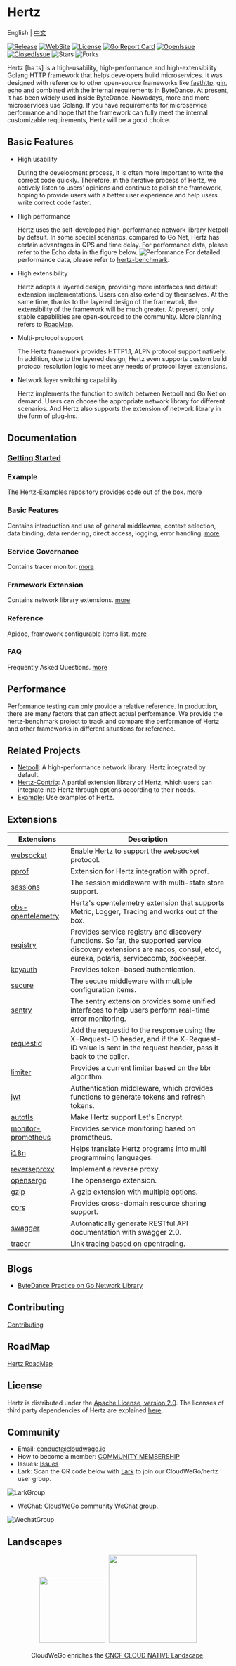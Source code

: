 # Hertz

English | [中文](README_cn.md)

[![Release](https://img.shields.io/github/v/release/cloudwego/hertz)](https://github.com/cloudwego/hertz/releases)
[![WebSite](https://img.shields.io/website?up_message=cloudwego&url=https%3A%2F%2Fwww.cloudwego.io%2F)](https://www.cloudwego.io/)
[![License](https://img.shields.io/github/license/cloudwego/hertz)](https://github.com/cloudwego/hertz/blob/main/LICENSE)
[![Go Report Card](https://goreportcard.com/badge/github.com/cloudwego/hertz)](https://goreportcard.com/report/github.com/cloudwego/hertz)
[![OpenIssue](https://img.shields.io/github/issues/cloudwego/hertz)](https://github.com/cloudwego/hertz/issues)
[![ClosedIssue](https://img.shields.io/github/issues-closed/cloudwego/hertz)](https://github.com/cloudwego/hertz/issues?q=is%3Aissue+is%3Aclosed)
![Stars](https://img.shields.io/github/stars/cloudwego/hertz)
![Forks](https://img.shields.io/github/forks/cloudwego/hertz)


Hertz [həːts] is a high-usability, high-performance and high-extensibility Golang HTTP framework that helps developers build microservices. It was designed with reference to other open-source frameworks like [fasthttp](https://github.com/valyala/fasthttp), [gin](https://github.com/gin-gonic/gin), [echo](https://github.com/labstack/echo) and combined with the internal requirements in ByteDance. At present, it has been widely used inside ByteDance. Nowadays, more and more microservices use Golang. If you have requirements for microservice performance and hope that the framework can fully meet the internal customizable requirements, Hertz will be a good choice.
## Basic Features
- High usability

  During the development process, it is often more important to write the correct code quickly. Therefore, in the iterative process of Hertz, we actively listen to users' opinions and continue to polish the framework, hoping to provide users with a better user experience and help users write correct code faster.
- High performance

  Hertz uses the self-developed high-performance network library Netpoll by default. In some special scenarios, compared to Go Net, Hertz has certain advantages in QPS and time delay. For performance data, please refer to the Echo data in the figure below.
  ![Performance](images/performance.png)
  For detailed performance data, please refer to [hertz-benchmark](https://github.com/cloudwego/hertz-benchmark).
- High extensibility

  Hertz adopts a layered design, providing more interfaces and default extension implementations. Users can also extend by themselves. At the same time, thanks to the layered design of the framework, the extensibility of the framework will be much greater. At present, only stable capabilities are open-sourced to the community. More planning refers to [RoadMap](ROADMAP.md).
- Multi-protocol support

  The Hertz framework provides HTTP1.1, ALPN protocol support natively. In addition, due to the layered design, Hertz even supports custom build protocol resolution logic to meet any needs of protocol layer extensions.
- Network layer switching capability

  Hertz implements the function to switch between Netpoll and Go Net on demand. Users can choose the appropriate network library for different scenarios. And Hertz also supports the extension of network library in the form of plug-ins.
## Documentation
### [Getting Started](https://www.cloudwego.io/docs/hertz/getting-started/)
### Example
  The Hertz-Examples repository provides code out of the box. [more](https://www.cloudwego.io/zh/docs/hertz/tutorials/example/)
### Basic Features
  Contains introduction and use of general middleware, context selection, data binding, data rendering, direct access, logging, error handling. [more](https://www.cloudwego.io/zh/docs/hertz/tutorials/basic-feature/)
### Service Governance
  Contains tracer monitor. [more](https://www.cloudwego.io/zh/docs/hertz/tutorials/service-governance/)
### Framework Extension
  Contains network library extensions. [more](https://www.cloudwego.io/zh/docs/hertz/tutorials/framework-exten/)
### Reference
  Apidoc, framework configurable items list. [more](https://www.cloudwego.io/zh/docs/hertz/reference/)
### FAQ
  Frequently Asked Questions. [more](https://www.cloudwego.io/zh/docs/hertz/faq/)
## Performance
  Performance testing can only provide a relative reference. In production, there are many factors that can affect actual performance.
  We provide the hertz-benchmark project to track and compare the performance of Hertz and other frameworks in different situations for reference.
## Related Projects
- [Netpoll](https://github.com/cloudwego/netpoll): A high-performance network library. Hertz integrated by default.
- [Hertz-Contrib](https://github.com/hertz-contrib): A partial extension library of Hertz, which users can integrate into Hertz through options according to their needs.
- [Example](https://github.com/cloudwego/hertz-examples): Use examples of Hertz.
## Extensions

| Extensions                                                                | Description                                                                                                                                                             |
|---------------------------------------------------------------------------|-------------------------------------------------------------------------------------------------------------------------------------------------------------------------|
| [websocket](https://github.com/hertz-contrib/websocket)                   | Enable Hertz to support the websocket protocol.                                                                                                                         |
| [pprof](https://github.com/hertz-contrib/pprof)                           | Extension for Hertz integration with pprof.                                                                                                                             |
| [sessions](https://github.com/hertz-contrib/sessions)                     | The session middleware with multi-state store support.                                                                                                                  |
| [obs-opentelemetry](https://github.com/hertz-contrib/obs-opentelemetry)   | Hertz's opentelemetry extension that supports Metric, Logger, Tracing and works out of the box.                                                                         |
| [registry](https://github.com/hertz-contrib/registry)                     | Provides service registry and discovery functions. So far, the supported service discovery extensions are nacos, consul, etcd, eureka, polaris, servicecomb, zookeeper. |
| [keyauth](https://github.com/hertz-contrib/keyauth)                       | Provides token-based authentication.                                                                                                                                    |
| [secure](https://github.com/hertz-contrib/secure)                         | The secure middleware with multiple configuration items.                                                                                                                |
| [sentry](https://github.com/hertz-contrib/hertzsentry)                    | The sentry extension provides some unified interfaces to help users perform real-time error monitoring.                                                                 |
| [requestid](https://github.com/hertz-contrib/requestid)                   | Add the requestid to the response using the X-Request-ID header, and if the X-Request-ID value is sent in the request header, pass it back to the caller.               |
| [limiter](https://github.com/hertz-contrib/limiter)                       | Provides a current limiter based on the bbr algorithm.                                                                                                                  |
| [jwt](https://github.com/hertz-contrib/jwt)                               | Authentication middleware, which provides functions to generate tokens and refresh tokens.                                                                              |
| [autotls](https://github.com/hertz-contrib/autotls)                       | Make Hertz support Let's Encrypt.                                                                                                                                       |
| [monitor-prometheus](https://github.com/hertz-contrib/monitor-prometheus) | Provides service monitoring based on prometheus.                                                                                                                        |
| [i18n](https://github.com/hertz-contrib/i18n)                             | Helps translate Hertz programs into multi programming languages.                                                                                                        |
| [reverseproxy](https://github.com/hertz-contrib/reverseproxy)             | Implement a reverse proxy.                                                                                                                                              |
| [opensergo](https://github.com/hertz-contrib/opensergo)                   | The opensergo extension.                                                                                                                                                |
| [gzip](https://github.com/hertz-contrib/gzip)                             | A gzip extension with multiple options.                                                                                                                                 |
| [cors](https://github.com/hertz-contrib/cors)                             | Provides cross-domain resource sharing support.                                                                                                                         |
| [swagger](https://github.com/hertz-contrib/swagger)                       | Automatically generate RESTful API documentation with swagger 2.0.                                                                                                      |
| [tracer](https://github.com/hertz-contrib/tracer)                         | Link tracing based on opentracing.                                                                                                                                      |

## Blogs
- [ByteDance Practice on Go Network Library](https://www.cloudwego.io/blog/2021/10/09/bytedance-practices-on-go-network-library/)
## Contributing

[Contributing](https://github.com/cloudwego/hertz/blob/main/CONTRIBUTING.md)
## RoadMap
[Hertz RoadMap](ROADMAP.md)
## License
Hertz is distributed under the [Apache License, version 2.0](https://github.com/cloudwego/hertz/blob/main/LICENSE). The licenses of third party dependencies of Hertz are explained [here](https://github.com/cloudwego/hertz/blob/main/licenses).
## Community
- Email: [conduct@cloudwego.io](conduct@cloudwego.io)
- How to become a member: [COMMUNITY MEMBERSHIP](https://github.com/cloudwego/community/blob/main/COMMUNITY_MEMBERSHIP.md)
- Issues: [Issues](https://github.com/cloudwego/hertz/issues)
- Lark: Scan the QR code below with [Lark](https://www.larksuite.com/zh_cn/download) to join our CloudWeGo/hertz user group.

![LarkGroup](images/lark_group.png)
- WeChat: CloudWeGo community WeChat group.

![WechatGroup](images/wechat_group_cn.png)
## Landscapes

<p align="center">
<img src="https://landscape.cncf.io/images/left-logo.svg" width="150"/>&nbsp;&nbsp;<img src="https://landscape.cncf.io/images/right-logo.svg" width="200"/>
<br/><br/>
CloudWeGo enriches the <a href="https://landscape.cncf.io/">CNCF CLOUD NATIVE Landscape</a>.
</p>

